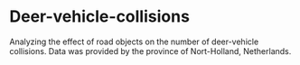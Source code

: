 # Deer-vehicle-collisions
Analyzing the effect of road objects on the number of deer-vehicle collisions. Data was provided by the province of Nort-Holland, Netherlands. 
